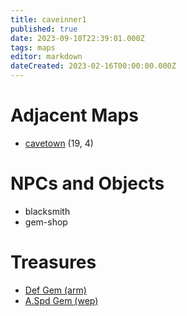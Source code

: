 ```yaml
---
title: caveinner1
published: true
date: 2023-09-10T22:39:01.000Z
tags: maps
editor: markdown
dateCreated: 2023-02-16T00:00:00.000Z
---
```



# Adjacent Maps
 * [cavetown](/maps/cavetown) (19, 4)

# NPCs and Objects
 * blacksmith
 * gem-shop

# Treasures
 * [Def Gem (arm)](/items/def-gem-arm)
 * [A.Spd Gem (wep)](/items/aspd-gem-wep)
